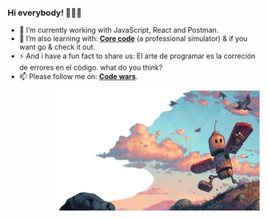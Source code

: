 ### Hi everybody! 👋👨‍💻

- 🔭 I’m currently working with JavaScript, React and Postman.
- 🌱 I’m also learning with: [**Core code**](https://www.core-code.io/) (a professional simulator) & if you want go & check it out.
- ⚡ And i have a fun fact to share us: El arte de programar es la correción de errores en el código. what do you think?
- 📫 Please follow me on: [**Code wars**](https://www.codewars.com/users/AlbertoProgra). 

<p align="right">
  <img width=80% height=80% src="https://raw.githubusercontent.com/AlbertoProgra/AlbertoProgra/main/v4.png">
</p>

